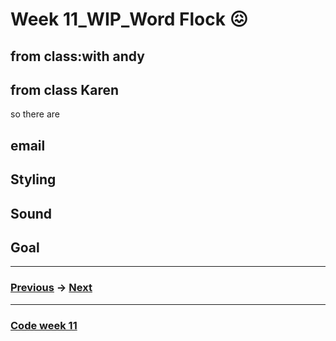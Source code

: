 # Week 11_WIP_Word Flock :confounded:

## from class:with andy 

## from class Karen
so there are 

## email

## Styling

## Sound

## Goal


-------------------------------------------------
### [Previous](https://github.com/napasornc/c0dew0rd/tree/master/week%2010) -> [Next](https://github.com/napasornc/c0dew0rd/tree/master/week%2012) 
-------------------------------------------------
### [Code week 11]() 
